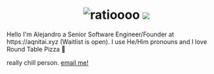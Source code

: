 
<h1 align="center">
 <img src="https://raw.githubusercontent.com/vqlntne/vqlntne/main/hi.svg" alt="ratioooo" />
 <img src="https://skillicons.dev/icons?i=js,gcp,aws,nodejs,discord,cloudflare,bots,express,html,css,vscode,materialui,tailwind,mongodb,prosgres,firebase,twitter,java,ts" />
 
</h1>
Hello I'm Alejandro a Senior Software Engineer/Founder at https://aqnitai.xyz (Waitlist is open). I use He/Him pronouns and I love Round Table Pizza 👋

really chill person. [email me!](mailto:aljndaro@aqnitai.xyz)
